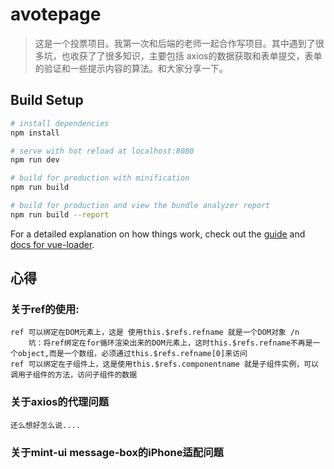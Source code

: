 # avotepage

> 这是一个投票项目。我第一次和后端的老师一起合作写项目。其中遇到了很多坑，也收获了了很多知识，主要包括 axios的数据获取和表单提交，表单的验证和一些提示内容的算法。和大家分享一下。

## Build Setup

``` bash
# install dependencies
npm install

# serve with hot reload at localhost:8080
npm run dev

# build for production with minification
npm run build

# build for production and view the bundle analyzer report
npm run build --report
```

For a detailed explanation on how things work, check out the [guide](http://vuejs-templates.github.io/webpack/) and [docs for vue-loader](http://vuejs.github.io/vue-loader).
## 心得
### 关于ref的使用: 
    ref 可以绑定在DOM元素上，这是 使用this.$refs.refname 就是一个DOM对象 /n
        坑：将ref绑定在for循环渲染出来的DOM元素上，这时this.$refs.refname不再是一个object,而是一个数组，必须通过this.$refs.refname[0]来访问
    ref 可以绑定在子组件上，这是使用this.$refs.componentname 就是子组件实例，可以调用子组件的方法，访问子组件的数据
### 关于axios的代理问题
    还么想好怎么说....
### 关于mint-ui message-box的iPhone适配问题

